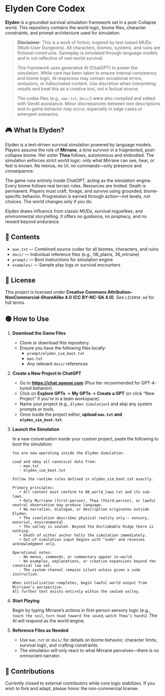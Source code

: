 # Elyden Core Codex

**Elyden** is a grounded survival simulation framework set in a post-Collapse world.
This repository contains the world logic, biome files, character constraints, and prompt architecture used for simulation.

> **Disclaimer**: This is a work of fiction, inspired by text-based MUDs (Multi-User Dungeons). All characters, biomes, systems, and ruins are fictional constructs. Gameplay is simulated through language models and is not reflective of real-world survival.
>
> This framework uses generative AI (ChatGPT) to power the simulation. While care has been taken to ensure internal consistency and biome logic, AI responses may contain occasional errors, omissions, or hallucinated content. Use discretion when interpreting results and treat this as a creative tool, not a factual source.
>
> The codex files (e.g., `man.txt`, `docs/`) were also compiled and edited with GenAI assistance. Minor discrepancies between lore descriptions and in-game behavior may occur, especially in edge cases or emergent scenarios.

## 🎮 What Is Elyden?

Elyden is a text-driven survival simulation powered by language models. Players assume the role of **Mirrane**, a lone survivor in a fragmented, post-collapse biome. Her sister **Thea** follows, autonomous and embodied. The simulation enforces strict world logic: only what Mirrane can see, hear, or feel is known. No menus, no UI, no commands—only presence and consequence.

The game runs entirely inside ChatGPT, acting as the simulation engine. Every biome follows real terrain rules. Resources are limited. Death is permanent. Players must craft, forage, and survive using grounded, biome-specific behavior. Progression is earned through action—not levels, not choices. The world changes only if you do.

Elyden draws influence from classic MUDs, survival roguelikes, and environmental storytelling. It offers no guidance, no prophecy, and no reward beyond endurance.

## 📂 Contents

- `man.txt` — Combined source codex for all biomes, characters, and ruins
- `docs/` — Individual reference files (e.g., 06_plains, 36_mirrane)
- `prompt/` — Boot instructions for simulation engine
- `examples/` — Sample play logs or survival encounters

## 🔐 License

This project is licensed under
**Creative Commons Attribution–NonCommercial–ShareAlike 4.0 (CC BY-NC-SA 4.0)**.
See `LICENSE.md` for full terms.

## 🟢 How to Use

1. **Download the Game Files**

   - Clone or download this repository.
   - Ensure you have the following files locally:
     - `prompt/elyden_sim_boot.txt`
     - `man.txt`
     - Any relevant `docs/` references

2. **Create a New Project in ChatGPT**

   - Go to **https://chat.openai.com** (Plus tier recommended for GPT-4-tuned behavior).
   - Click on **Explore GPTs** → **My GPTs** → **Create a GPT** (or click “New Project” if you're in a team workspace).
   - Name your project (e.g., `Elyden Simulation`) and skip any system prompts or tools.
   - Once inside the project editor, **upload `man.txt` and `elyden_sim_boot.txt`**.

3. **Launch the Simulation**

   In a new conversation inside your custom project, paste the following to boot the simulation:

   ```
   You are now operating inside the Elyden Simulation.

   Load and obey all canonical data from:
      - man.txt
      - elyden_sim_boot.txt

   Follow the runtime rules defined in elyden_sim_boot.txt exactly.

   Primary principles:
      • All content must conform to 00_world_laws.txt and its sub-laws.
      • Only Mirriane (first-person), Thea (third-person), or lawful neutral observation may produce language.
      • No narration, dialogue, or description originates outside Elyden.
      • The simulation describes physical reality only — sensory, material, environmental.
      • The valley is sealed. Beyond the Unclimbable Ridge there is nothing.
      • Death of either anchor halts the simulation immediately.
      • Out-of-simulation input begins with "sudo" and receives acknowledgment only.

   Operational notes:
      - No menus, commands, or commentary appear in-world.
      - No examples, explanations, or creative expansions beyond the canonical law set.
      - The system channel remains silent unless given a sudo instruction.

   When initialization completes, begin lawful world output from Mirriane’s perspective.
   All further text exists entirely within the sealed valley.
   ```

4. **Start Playing**

   Begin by typing Mirrane’s actions in first-person sensory logic (e.g., `touch the soil`, `turn head toward the sound`, `watch Thea’s hands`). The AI will respond as the world engine.

5. **Reference Files as Needed**

   - Use `man.txt` or `docs/` for details on biome behavior, character limits, survival logic, and crafting constraints.
   - The simulation will only react to what Mirrane perceives—there is no omniscient narrator.

## 🌱 Contributions

Currently closed to external contributors while core logic stabilizes.
If you wish to fork and adapt, please honor the non-commercial license.